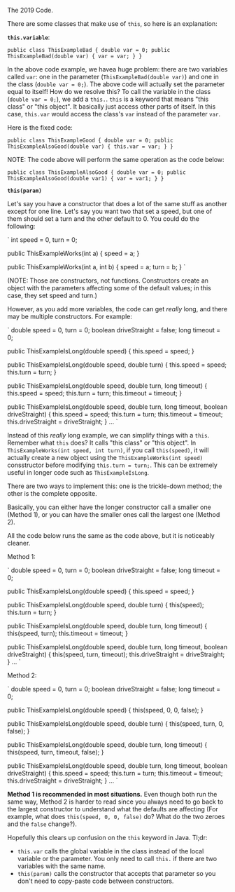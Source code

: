 The 2019 Code.

There are some classes that make use of `this`, so here is an explanation:

**`this.variable`**:

`
public class ThisExampleBad {
    double var = 0;
    public ThisExampleBad(double var) {
        var = var;
    }
}
`

In the above code example, we havea huge problem: there are two variables called `var`: one in the parameter (`ThisExampleBad(double var)`) and one in the class (`double var = 0;`).
The above code will actually set the parameter equal to itself! How do we resolve this?
To call the variable in the class (`double var = 0;`), we add a `this.`. `this` is a keyword that means "this class" or "this object".
It basically just access other parts of itself. In this case, `this.var` would access the class's `var` instead of the parameter `var`.

Here is the fixed code:

`
public class ThisExampleGood {
    double var = 0;
    public ThisExampleAlsoGood(double var) {
        this.var = var;
    }
}
`

NOTE: The code above will perform the same operation as the code below:

`
public class ThisExampleAlsoGood {
    double var = 0;
    public ThisExampleAlsoGood(double var1) {
        var = var1;
    }
}
`

**`this(param)`**

Let's say you have a constructor that does a lot of the same stuff as another except for one line.
Let's say you want two that set a speed, but one of them should set a turn and the other default to 0. You could do the following:

`
int speed = 0, turn = 0;

public ThisExampleWorks(int a) {
    speed = a;
}

public ThisExampleWorks(int a, int b) {
    speed = a;
    turn = b;
}
`

(NOTE: Those are constructors, not functions. Constructors create an object with the parameters affecting some of the default values; in this case, they set speed and turn.)

However, as you add more variables, the code can get *really* long, and there may be multiple constructors. For example:

`
double speed = 0, turn = 0;
boolean driveStraight = false;
long timeout = 0;

public ThisExampleIsLong(double speed) {
    this.speed = speed;
}

public ThisExampleIsLong(double speed, double turn) {
    this.speed = speed;
    this.turn = turn;
}

public ThisExampleIsLong(double speed, double turn, long timeout) {
    this.speed = speed;
    this.turn = turn;
    this.timeout = timeout;
}

public ThisExampleIsLong(double speed, double turn, long timeout, boolean driveStraight) {
    this.speed = speed;
    this.turn = turn;
    this.timeout = timeout;
    this.driveStraight = driveStraight;
}
...
`

Instead of this *really* long example, we can simplify things with a `this`. Remember what `this` does? It calls "this class" or "this object".
In `ThisExampleWorks(int speed, int turn)`, if you call `this(speed)`, it will actually create a new object using the `ThisExampleWorks(int speed)` consstructor
before modifying `this.turn = turn;`. This can be extremely useful in longer code such as `ThisExampleIsLong`.

There are two ways to implement this: one is the trickle-down method; the other is the complete opposite.

Basically, you can either have the longer constructor call a smaller one (Method 1), or you can have the smaller ones call the largest one (Method 2).

All the code below runs the same as the code above, but it is noticeably cleaner.

Method 1:

`
double speed = 0, turn = 0;
boolean driveStraight = false;
long timeout = 0;

public ThisExampleIsLong(double speed) {
    this.speed = speed;
}

public ThisExampleIsLong(double speed, double turn) {
    this(speed);
    this.turn = turn;
}

public ThisExampleIsLong(double speed, double turn, long timeout) {
    this(speed, turn);
    this.timeout = timeout;
}

public ThisExampleIsLong(double speed, double turn, long timeout, boolean driveStraight) {
    this(speed, turn, timeout);
    this.driveStraight = driveStraight;
}
...
`

Method 2:

`
double speed = 0, turn = 0;
boolean driveStraight = false;
long timeout = 0;

public ThisExampleIsLong(double speed) {
    this(speed, 0, 0, false);
}

public ThisExampleIsLong(double speed, double turn) {
    this(speed, turn, 0, false);
}

public ThisExampleIsLong(double speed, double turn, long timeout) {
    this(speed, turn, timeout, false);
}

public ThisExampleIsLong(double speed, double turn, long timeout, boolean driveStraight) {
    this.speed = speed;
    this.turn = turn;
    this.timeout = timeout;
    this.driveStraight = driveStraight;
}
...
`

**Method 1 is recommended in most situations.** Even though both run the same way, Method 2 is harder to read since you always need to go back to the largest constructor
to understand what the defaults are affecting (For example, what does `this(speed, 0, 0, false)` do? What do the two zeroes and the `false` change?).

Hopefully this clears up confusion on the `this` keyword in Java.
Tl;dr:
- `this.var` calls the global variable in the class instead of the local variable or the parameter. You only need to call `this.` if there are two variables with the same name.
- `this(param)` calls the constructor that accepts that parameter so you don't need to copy-paste code between constructors.